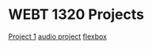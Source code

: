 <h1>WEBT 1320 Projects</h1>

<a href="project2/index.html" target="_blank">Project 1</a>
<a href="lab4/index.html" target="_blank">audio project</a>
<a href="lab3/index.html" target="_blank">flexbox</a>